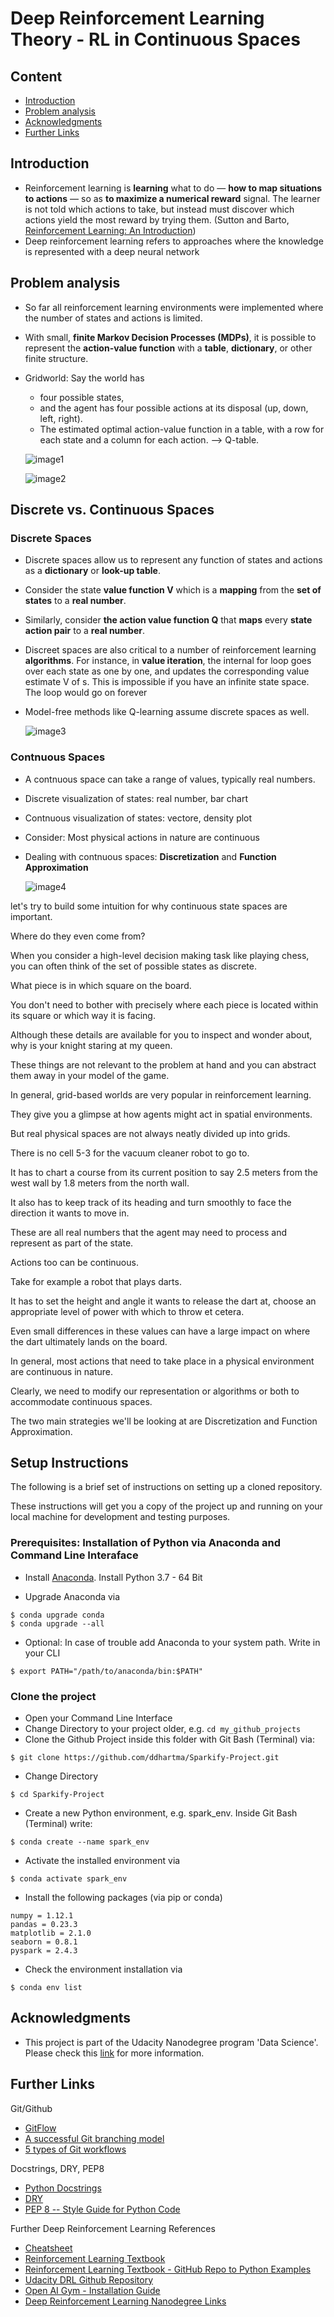 [image1]: assets/gridworld.png "image1"
[image2]: assets/rl_overview.png "image2"
[image3]: assets/discrete_spaces.png "image3"
[image4]: assets/continuous_spaces.png "image4"


# Deep Reinforcement Learning Theory - RL in Continuous Spaces

## Content
- [Introduction](#intro)
- [Problem analysis](#problem_analysis)
- [Acknowledgments](#Acknowledgments)
- [Further Links](#Further_Links)


## Introduction <a name="what_is_reinforcement"></a>
- Reinforcement learning is **learning** what to do — **how to map situations to actions** — so as **to maximize a numerical reward** signal. The learner is not told which actions to take, but instead must discover which actions yield the most reward by trying them. (Sutton and Barto, [Reinforcement Learning: An Introduction](http://incompleteideas.net/book/the-book.html))
- Deep reinforcement learning refers to approaches where the knowledge is represented with a deep neural network

## Problem analysis
- So far all reinforcement learning environments were implemented where the number of states and actions is limited. 
- With small, **finite Markov Decision Processes (MDPs)**, it is possible to represent the **action-value function** with a **table**, **dictionary**, or other finite structure.

- Gridworld: Say the world has 
    - four possible states, 
    - and the agent has four possible actions at its disposal (up, down, left, right).  
    - The estimated optimal action-value function in a table, with a row for each state and a column for each action. --> Q-table.

    ![image1]

    ![image2]

## Discrete vs. Continuous Spaces
### Discrete Spaces
- Discrete spaces allow us to represent any function of states and actions as a **dictionary** or **look-up table**.
- Consider the state **value function V** which is a **mapping** from the **set of states** to a **real number**.
- Similarly, consider **the action value function Q** that **maps** every **state action pair** to a **real number**.
- Discreet spaces are also critical to a number of reinforcement learning **algorithms**. For instance, in **value iteration**, the internal for loop goes over each state as one by one, and updates the corresponding value estimate V of s. This is impossible if you have an infinite state space. The loop would go on forever 
- Model-free methods like Q-learning assume discrete spaces as well.

    ![image3]

### Contnuous Spaces
- A contnuous space can take a range of values, typically real numbers.
- Discrete visualization of states: real number, bar chart
- Contnuous visualization of states:  vectore, density plot 
- Consider: Most physical actions in nature are continuous 
- Dealing with contnuous spaces: **Discretization** and **Function Approximation**

    ![image4]

let's try to build some intuition for why continuous state spaces are important.

Where do they even come from?

When you consider a high-level decision making task like playing chess,
you can often think of the set of possible states as discrete.

What piece is in which square on the board.

You don't need to bother with precisely where
each piece is located within its square or which way it is facing.

Although these details are available for you to inspect and wonder about,
why is your knight staring at my queen.

These things are not relevant to the problem at hand
and you can abstract them away in your model of the game.

In general, grid-based worlds are very popular in reinforcement learning.

They give you a glimpse at how agents might act in spatial environments.

But real physical spaces are not always neatly divided up into grids.

There is no cell 5-3 for the vacuum cleaner robot to go to.

It has to chart a course from its current position to say 2.5
meters from the west wall by 1.8 meters from the north wall.

It also has to keep track of its heading and
turn smoothly to face the direction it wants to move in.

These are all real numbers that the agent may need
to process and represent as part of the state.

Actions too can be continuous.

Take for example a robot that plays darts.

It has to set the height and angle it wants to release the dart at,
choose an appropriate level of power with which to throw et cetera.

Even small differences in these values can have
a large impact on where the dart ultimately lands on the board.

In general, most actions that need to take place
in a physical environment are continuous in nature.

Clearly, we need to modify our representation or
algorithms or both to accommodate continuous spaces.

The two main strategies we'll be looking at are
Discretization and Function Approximation.



## Setup Instructions <a name="Setup_Instructions"></a>
The following is a brief set of instructions on setting up a cloned repository.

These instructions will get you a copy of the project up and running on your local machine for development and testing purposes.

### Prerequisites: Installation of Python via Anaconda and Command Line Interaface <a name="Prerequisites"></a>
- Install [Anaconda](https://www.anaconda.com/distribution/). Install Python 3.7 - 64 Bit

- Upgrade Anaconda via
```
$ conda upgrade conda
$ conda upgrade --all
```

- Optional: In case of trouble add Anaconda to your system path. Write in your CLI
```
$ export PATH="/path/to/anaconda/bin:$PATH"
```

### Clone the project <a name="Clone_the_project"></a>
- Open your Command Line Interface
- Change Directory to your project older, e.g. `cd my_github_projects`
- Clone the Github Project inside this folder with Git Bash (Terminal) via:
```
$ git clone https://github.com/ddhartma/Sparkify-Project.git
```

- Change Directory
```
$ cd Sparkify-Project
```

- Create a new Python environment, e.g. spark_env. Inside Git Bash (Terminal) write:
```
$ conda create --name spark_env
```

- Activate the installed environment via
```
$ conda activate spark_env
```

- Install the following packages (via pip or conda)
```
numpy = 1.12.1
pandas = 0.23.3
matplotlib = 2.1.0
seaborn = 0.8.1
pyspark = 2.4.3
```

- Check the environment installation via
```
$ conda env list
```

## Acknowledgments <a name="Acknowledgments"></a>
* This project is part of the Udacity Nanodegree program 'Data Science'. Please check this [link](https://www.udacity.com) for more information.

## Further Links <a name="Further_Links"></a>

Git/Github
* [GitFlow](https://datasift.github.io/gitflow/IntroducingGitFlow.html)
* [A successful Git branching model](https://nvie.com/posts/a-successful-git-branching-model/)
* [5 types of Git workflows](https://buddy.works/blog/5-types-of-git-workflows)

Docstrings, DRY, PEP8
* [Python Docstrings](https://www.geeksforgeeks.org/python-docstrings/)
* [DRY](https://www.youtube.com/watch?v=IGH4-ZhfVDk)
* [PEP 8 -- Style Guide for Python Code](https://www.python.org/dev/peps/pep-0008/)

Further Deep Reinforcement Learning References
* [Cheatsheet](https://raw.githubusercontent.com/udacity/deep-reinforcement-learning/master/cheatsheet/cheatsheet.pdf)
* [Reinforcement Learning Textbook](https://s3-us-west-1.amazonaws.com/udacity-drlnd/bookdraft2018.pdf)
* [Reinforcement Learning Textbook - GitHub Repo to Python Examples](https://github.com/ShangtongZhang/reinforcement-learning-an-introduction)
* [Udacity DRL Github Repository](https://github.com/udacity/deep-reinforcement-learning)
* [Open AI Gym - Installation Guide](https://github.com/openai/gym#installation)
* [Deep Reinforcement Learning Nanodegree Links](https://docs.google.com/spreadsheets/d/19jUvEO82qt3itGP3mXRmaoMbVOyE6bLOp5_QwqITzaM/edit#gid=0)